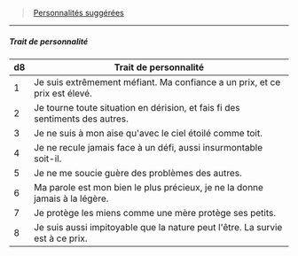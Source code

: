 ﻿---
!Generic
Id: background_brigand_hd.md#trait-de-personnalité
ParentLink: background_brigand_hd.md#personnalités-suggérées
Name: Trait de personnalité
ParentName: Personnalités suggérées
NameLevel: 5
---
> [Personnalités suggérées](hd_background_brigand_personnalites_suggerees.md)

---

##### Trait de personnalité

|d8|Trait de personnalité|
|---|---|
|1|Je suis extrêmement méfiant. Ma confiance a un prix, et ce prix est élevé.|
|2|Je tourne toute situation en dérision, et fais fi des sentiments des autres.|
|3|Je ne suis à mon aise qu'avec le ciel étoilé comme toit.|
|4|Je ne recule jamais face à un défi, aussi insurmontable soit-il.|
|5|Je ne me soucie guère des problèmes des autres.|
|6|Ma parole est mon bien le plus précieux, je ne la donne jamais à la légère.|
|7|Je protège les miens comme une mère protège ses petits.|
|8|Je suis aussi impitoyable que la nature peut l'être. La survie est à ce prix.|

